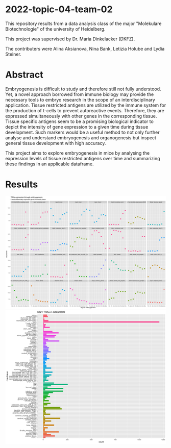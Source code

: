 # 2022-topic-04-team-02
This repository results from a data analysis class of the major "Molekulare Biotechnologie" of the university of Heidelberg.


This project was supervised by Dr. Maria Dinkelacker (DKFZ).

The contributers were Alina Aksianova, Nina Bank, Letizia Holube and Lydia Steiner.

# Abstract
Embryogenesis is difficult to study and therefore still not fully understood. Yet, a novel approach borrowed from immune biology may provide the necessary tools to embryo research in the scope of an interdisciplinary application.
Tissue restricted antigens are utilized by the immune system for the production of t-cells to prevent autoreactive events. Therefore, they are expressed simultaneously with other genes in the corresponding tissue. Tissue specific antigens seem to be a promising biological indicator to depict the intensity of gene expression to a given time during tissue development. 
Such markers would be a useful method to not only further analyse and understand embryogenesis and organogenesis but inspect general tissue development with high accuracy.

This project aims to explore embryogenesis in mice by analysing the expression levels of tissue restricted antigens over time and summarizing these findings in an applicable dataframe.

# Results
!['TRA expression through embryogenesis'](/plots/time_plots/tras%20expression%20through%20embryogenesis.png)
!['Boxplot of the TRA distribution'](/plots/TRAs_barplots/barplot_tras_in_the_dataset.jpg)
